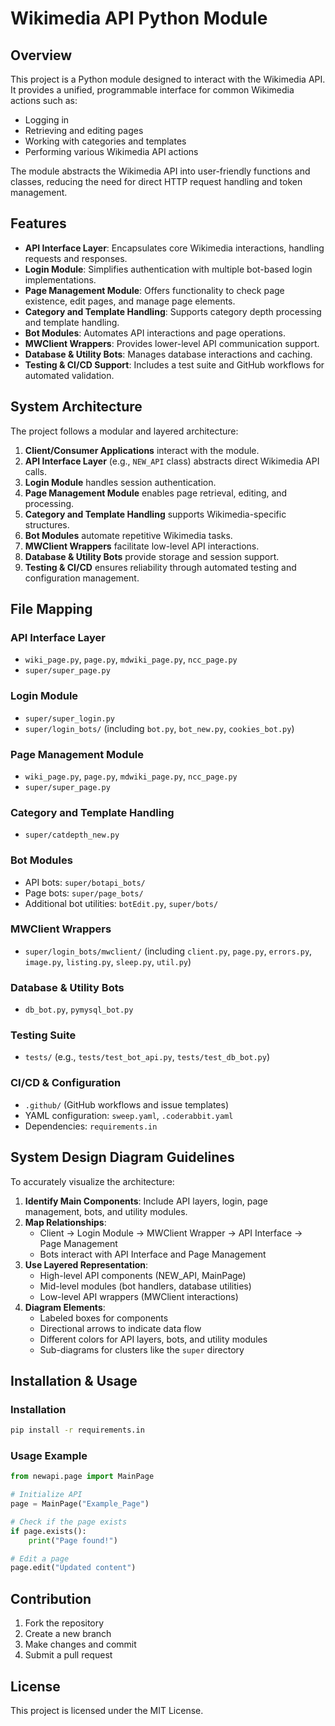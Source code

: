 # Wikimedia API Python Module

## Overview
This project is a Python module designed to interact with the Wikimedia API. It provides a unified, programmable interface for common Wikimedia actions such as:
- Logging in
- Retrieving and editing pages
- Working with categories and templates
- Performing various Wikimedia API actions

The module abstracts the Wikimedia API into user-friendly functions and classes, reducing the need for direct HTTP request handling and token management.

## Features
- **API Interface Layer**: Encapsulates core Wikimedia interactions, handling requests and responses.
- **Login Module**: Simplifies authentication with multiple bot-based login implementations.
- **Page Management Module**: Offers functionality to check page existence, edit pages, and manage page elements.
- **Category and Template Handling**: Supports category depth processing and template handling.
- **Bot Modules**: Automates API interactions and page operations.
- **MWClient Wrappers**: Provides lower-level API communication support.
- **Database & Utility Bots**: Manages database interactions and caching.
- **Testing & CI/CD Support**: Includes a test suite and GitHub workflows for automated validation.

## System Architecture
The project follows a modular and layered architecture:
1. **Client/Consumer Applications** interact with the module.
2. **API Interface Layer** (e.g., `NEW_API` class) abstracts direct Wikimedia API calls.
3. **Login Module** handles session authentication.
4. **Page Management Module** enables page retrieval, editing, and processing.
5. **Category and Template Handling** supports Wikimedia-specific structures.
6. **Bot Modules** automate repetitive Wikimedia tasks.
7. **MWClient Wrappers** facilitate low-level API interactions.
8. **Database & Utility Bots** provide storage and session support.
9. **Testing & CI/CD** ensures reliability through automated testing and configuration management.

## File Mapping
### API Interface Layer
- `wiki_page.py`, `page.py`, `mdwiki_page.py`, `ncc_page.py`
- `super/super_page.py`

### Login Module
- `super/super_login.py`
- `super/login_bots/` (including `bot.py`, `bot_new.py`, `cookies_bot.py`)

### Page Management Module
- `wiki_page.py`, `page.py`, `mdwiki_page.py`, `ncc_page.py`
- `super/super_page.py`

### Category and Template Handling
- `super/catdepth_new.py`

### Bot Modules
- API bots: `super/botapi_bots/`
- Page bots: `super/page_bots/`
- Additional bot utilities: `botEdit.py`, `super/bots/`

### MWClient Wrappers
- `super/login_bots/mwclient/` (including `client.py`, `page.py`, `errors.py`, `image.py`, `listing.py`, `sleep.py`, `util.py`)

### Database & Utility Bots
- `db_bot.py`, `pymysql_bot.py`

### Testing Suite
- `tests/` (e.g., `tests/test_bot_api.py`, `tests/test_db_bot.py`)

### CI/CD & Configuration
- `.github/` (GitHub workflows and issue templates)
- YAML configuration: `sweep.yaml`, `.coderabbit.yaml`
- Dependencies: `requirements.in`

## System Design Diagram Guidelines
To accurately visualize the architecture:
1. **Identify Main Components**: Include API layers, login, page management, bots, and utility modules.
2. **Map Relationships**:
   - Client → Login Module → MWClient Wrapper → API Interface → Page Management
   - Bots interact with API Interface and Page Management
3. **Use Layered Representation**:
   - High-level API components (NEW_API, MainPage)
   - Mid-level modules (bot handlers, database utilities)
   - Low-level API wrappers (MWClient interactions)
4. **Diagram Elements**:
   - Labeled boxes for components
   - Directional arrows to indicate data flow
   - Different colors for API layers, bots, and utility modules
   - Sub-diagrams for clusters like the `super` directory

## Installation & Usage
### Installation
```sh
pip install -r requirements.in
```

### Usage Example
```python
from newapi.page import MainPage

# Initialize API
page = MainPage("Example_Page")

# Check if the page exists
if page.exists():
    print("Page found!")

# Edit a page
page.edit("Updated content")
```

## Contribution
1. Fork the repository
2. Create a new branch
3. Make changes and commit
4. Submit a pull request

## License
This project is licensed under the MIT License.
